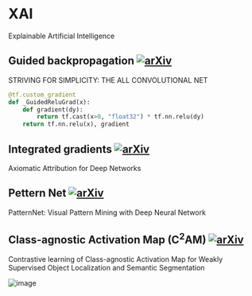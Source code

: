 # XAI
Explainable Artificial Intelligence

## Guided backpropagation [![arXiv](https://img.shields.io/badge/arXiv-1412.6806-b31b1b.svg?style=flat-square)](https://arxiv.org/abs/1412.6806)
STRIVING FOR SIMPLICITY: THE ALL CONVOLUTIONAL NET
>
```python
@tf.custom_gradient
def _GuidedReluGrad(x):
    def gradient(dy):
        return tf.cast(x>0, "float32") * tf.nn.relu(dy)
    return tf.nn.relu(x), gradient
```


## Integrated gradients [![arXiv](https://img.shields.io/badge/arXiv-1703.01365-b31b1b.svg?style=flat-square)](https://arxiv.org/abs/1703.01365)
Axiomatic Attribution for Deep Networks
>


## Pettern Net [![arXiv](https://img.shields.io/badge/arXiv-1703.06339-b31b1b.svg?style=flat-square)](https://arxiv.org/abs/1703.06339)
PatternNet: Visual Pattern Mining with Deep Neural Network
>

## Class-agnostic Activation Map (C<sup>2</sup>AM) [![arXiv](https://img.shields.io/badge/arXiv-2203.13505-b31b1b.svg?style=flat-square)](https://arxiv.org/abs/2203.13505) 
Contrastive learning of Class-agnostic Activation Map for Weakly Supervised Object Localization and Semantic Segmentation
> 

![image](https://user-images.githubusercontent.com/19265337/174466861-1542ca81-4578-4c9c-860e-4bea55b1c494.png)

